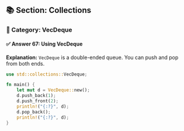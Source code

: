 ## 📚 Section: Collections  
### 🔹 Category: VecDeque  
#### ✅ Answer 67: Using VecDeque

**Explanation:**
`VecDeque` is a double-ended queue. You can push and pop from both ends.

```rust
use std::collections::VecDeque;

fn main() {
    let mut d = VecDeque::new();
    d.push_back(1);
    d.push_front(2);
    println!("{:?}", d);
    d.pop_back();
    println!("{:?}", d);
}
```
